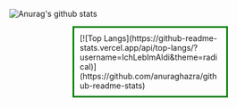 ![Anurag's github stats](https://github-readme-stats.vercel.app/api?username=IchLebImAldi&show_icons=true&theme=radical)
<br>
<div style="margin:auto;
  width: 50%;
  border: 3px solid green;
  padding: 10px;">[![Top Langs](https://github-readme-stats.vercel.app/api/top-langs/?username=IchLebImAldi&theme=radical)](https://github.com/anuraghazra/github-readme-stats)</div>
